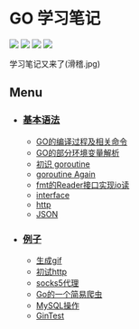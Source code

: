 # GO 学习笔记

![](https://img.shields.io/badge/Note-Golang-blue.svg?longCache=true&style=popout-square)
![](https://img.shields.io/badge/level-Freshman-brightgreen.svg?longCache=true&style=popout-square)
![](https://img.shields.io/badge/frequency-Not_sure-red.svg?longCache=true&style=popout-square) 
![](https://img.shields.io/badge/Thanks-Star-yellow.svg?longCache=true&style=popout-square) 

学习笔记又来了(滑稽.jpg)

## Menu

- ### [基本语法](https://github.com/hanqizheng/Go-Learning/tree/master/%E5%9F%BA%E6%9C%AC%E8%AF%AD%E6%B3%95)
  - [GO的编译过程及相关命令](https://github.com/hanqizheng/Go-Learning/blob/master/%E5%9F%BA%E6%9C%AC%E8%AF%AD%E6%B3%95/GOCMD.md)
  - [GO的部分环境变量解析](https://github.com/hanqizheng/Go-Learning/blob/master/%E5%9F%BA%E6%9C%AC%E8%AF%AD%E6%B3%95/GOENV.md)
  - [初识 goroutine](https://github.com/hanqizheng/Go-Learning/blob/master/%E5%9F%BA%E6%9C%AC%E8%AF%AD%E6%B3%95/goroutine.md)
  - [goroutine Again](https://github.com/hanqizheng/Go-Learning/blob/master/基本语法/goroutine2.md)
  - [fmt的Reader接口实现io读](https://github.com/hanqizheng/Go-Learning/blob/master/%E5%9F%BA%E6%9C%AC%E8%AF%AD%E6%B3%95/io.md)
  - [interface](https://github.com/hanqizheng/Go-Learning/blob/master/%E5%9F%BA%E6%9C%AC%E8%AF%AD%E6%B3%95/interface.md)
  - [http](https://github.com/hanqizheng/Go-Learning/blob/master/%E5%9F%BA%E6%9C%AC%E8%AF%AD%E6%B3%95/http.md)
  - [JSON]()

- ### [例子](https://github.com/hanqizheng/Go-Learning/tree/master/exm)
  - [生成gif](https://github.com/hanqizheng/Go-Learning/blob/master/exm/gif.go)
  - [初试http](https://github.com/hanqizheng/Go-Learning/blob/master/exm/http.go)
  - [socks5代理](https://github.com/hanqizheng/Go-Learning/blob/master/exm/socks5Proxy.go)
  - [Go的一个简易爬虫](https://github.com/hanqizheng/Go-Learning/blob/master/exm/gotut/gotut.go)
  - [MySQL操作]()
  - [GinTest]()

